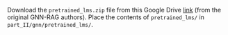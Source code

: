 Download the `pretrained_lms.zip` file from this Google Drive [link](https://drive.google.com/drive/folders/1ifgVHQDnvFEunP9hmVYT07Y3rvcpIfQp) (from the original GNN-RAG authors). Place the contents of `pretrained_lms/` in `part_II/gnn/pretrained_lms/`.
